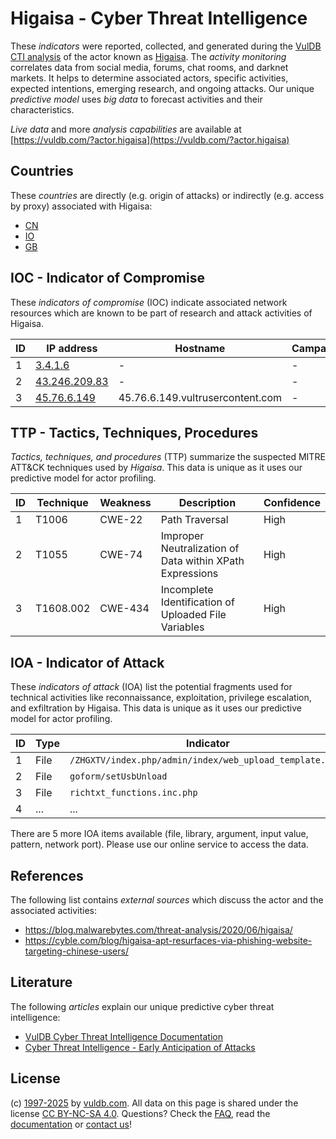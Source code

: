# Higaisa - Cyber Threat Intelligence

These _indicators_ were reported, collected, and generated during the [VulDB CTI analysis](https://vuldb.com/?kb.cti) of the actor known as [Higaisa](https://vuldb.com/?actor.higaisa). The _activity monitoring_ correlates data from social media, forums, chat rooms, and darknet markets. It helps to determine associated actors, specific activities, expected intentions, emerging research, and ongoing attacks. Our unique _predictive model_ uses _big data_ to forecast activities and their characteristics.

_Live data_ and more _analysis capabilities_ are available at [https://vuldb.com/?actor.higaisa](https://vuldb.com/?actor.higaisa)

## Countries

These _countries_ are directly (e.g. origin of attacks) or indirectly (e.g. access by proxy) associated with Higaisa:

* [CN](https://vuldb.com/?country.cn)
* [IO](https://vuldb.com/?country.io)
* [GB](https://vuldb.com/?country.gb)

## IOC - Indicator of Compromise

These _indicators of compromise_ (IOC) indicate associated network resources which are known to be part of research and attack activities of Higaisa.

ID | IP address | Hostname | Campaign | Confidence
-- | ---------- | -------- | -------- | ----------
1 | [3.4.1.6](https://vuldb.com/?ip.3.4.1.6) | - | - | High
2 | [43.246.209.83](https://vuldb.com/?ip.43.246.209.83) | - | - | High
3 | [45.76.6.149](https://vuldb.com/?ip.45.76.6.149) | 45.76.6.149.vultrusercontent.com | - | Medium

## TTP - Tactics, Techniques, Procedures

_Tactics, techniques, and procedures_ (TTP) summarize the suspected MITRE ATT&CK techniques used by _Higaisa_. This data is unique as it uses our predictive model for actor profiling.

ID | Technique | Weakness | Description | Confidence
-- | --------- | -------- | ----------- | ----------
1 | T1006 | CWE-22 | Path Traversal | High
2 | T1055 | CWE-74 | Improper Neutralization of Data within XPath Expressions | High
3 | T1608.002 | CWE-434 | Incomplete Identification of Uploaded File Variables | High

## IOA - Indicator of Attack

These _indicators of attack_ (IOA) list the potential fragments used for technical activities like reconnaissance, exploitation, privilege escalation, and exfiltration by Higaisa. This data is unique as it uses our predictive model for actor profiling.

ID | Type | Indicator | Confidence
-- | ---- | --------- | ----------
1 | File | `/ZHGXTV/index.php/admin/index/web_upload_template.html` | High
2 | File | `goform/setUsbUnload` | High
3 | File | `richtxt_functions.inc.php` | High
4 | ... | ... | ...

There are 5 more IOA items available (file, library, argument, input value, pattern, network port). Please use our online service to access the data.

## References

The following list contains _external sources_ which discuss the actor and the associated activities:

* https://blog.malwarebytes.com/threat-analysis/2020/06/higaisa/
* https://cyble.com/blog/higaisa-apt-resurfaces-via-phishing-website-targeting-chinese-users/

## Literature

The following _articles_ explain our unique predictive cyber threat intelligence:

* [VulDB Cyber Threat Intelligence Documentation](https://vuldb.com/?kb.cti)
* [Cyber Threat Intelligence - Early Anticipation of Attacks](https://www.scip.ch/en/?labs.20201022)

## License

(c) [1997-2025](https://vuldb.com/?kb.changelog) by [vuldb.com](https://vuldb.com/?kb.about). All data on this page is shared under the license [CC BY-NC-SA 4.0](https://creativecommons.org/licenses/by-nc-sa/4.0/). Questions? Check the [FAQ](https://vuldb.com/?kb.faq), read the [documentation](https://vuldb.com/?kb) or [contact us](https://vuldb.com/?contact)!
